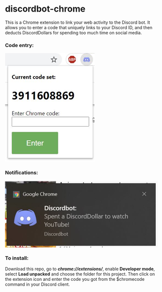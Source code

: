 # discordbot-chrome

This is a Chrome extension to link your web activity to the Discord bot. It allows you to enter a code that uniquely links to your Discord ID, and then deducts DiscordDollars for spending too much time on social media.

### Code entry:  
![Code entry](images/codeEntry.JPG?raw=true)  

### Notifications:  
![Notification](images/notification.JPG?raw=true)  
  
### To install:  
Download this repo, go to ***chrome://extensions/***, enable **Developer mode**, select **Load unpacked** and choose the folder for this project. Then click on the extension icon and enter the code you got from the $chromecode command in your Discord client.
